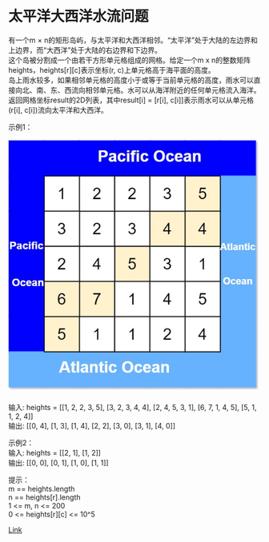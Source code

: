 <h1>太平洋大西洋水流问题</h1>

有一个m × n的矩形岛屿，与太平洋和大西洋相邻。“太平洋”处于大陆的左边界和上边界，而“大西洋”处于大陆的右边界和下边界。</br>
这个岛被分割成一个由若干方形单元格组成的网格。给定一个m x n的整数矩阵heights，heights[r][c]表示坐标(r, c)上单元格高于海平面的高度。</br>
岛上雨水较多，如果相邻单元格的高度小于或等于当前单元格的高度，雨水可以直接向北、南、东、西流向相邻单元格。水可以从海洋附近的任何单元格流入海洋。</br>
返回网格坐标result的2D列表，其中result[i] = [r[i], c[i]]表示雨水可以从单元格(r[i], c[i])流向太平洋和大西洋。</br>

示例1：</br>
</br>![](./image/1.jpeg)</br></br>
输入: heights = [[1, 2, 2, 3, 5], [3, 2, 3, 4, 4], [2, 4, 5, 3, 1], [6, 7, 1, 4, 5], [5, 1, 1, 2, 4]]</br>
输出: [[0, 4], [1, 3], [1, 4], [2, 2], [3, 0], [3, 1], [4, 0]]</br>

示例2：</br>
输入: heights = [[2, 1], [1, 2]]</br>
输出: [[0, 0], [0, 1], [1, 0], [1, 1]]</br>

提示：</br>
m == heights.length</br>
n == heights[r].length</br>
1 <= m, n <= 200</br>
0 <= heights[r][c] <= 10^5</br>

[Link](https://leetcode-cn.com/problems/pacific-atlantic-water-flow/)